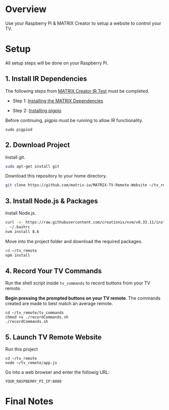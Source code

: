 # Overview
Use your Raspberry Pi & MATRIX Creator to setup a website to control your TV.

# Setup
All setup steps will be done on your Raspberry Pi.
## 1. Install IR Dependencies

The following steps from 
[MATRIX Creator IR Test](https://github.com/matrix-io/matrix-creator-ir-test)
 must be completed.

 - Step 1: [Installing the MATRIX Dependencies](https://github.com/matrix-io/matrix-creator-ir-test#1-installing-the-matrix-dependencies)
 
 - Step 2: [Installing pigpio](https://github.com/matrix-io/matrix-creator-ir-test#2-installing-pigpio)

 Before continuing, pigpio must be running to allow IR functionality.
```
sudo pigpiod
```

## 2. Download Project
Install git.
```bash
sudo apt-get install git
```
Download this repository to your home directory.
```bash
git clone https://github.com/matrix-io/MATRIX-TV-Remote-Website ~/tv_remote
```

## 3. Install Node.js & Packages
Install Node.js.
```bash
curl -o- https://raw.githubusercontent.com/creationix/nvm/v0.33.11/install.sh | bash
. ~/.bashrc
nvm install 8.6
```
Move into the project folder and download the required packages.
```bash
cd ~/tv_remote
npm install
```

## 4. Record Your TV Commands
Run the shell script inside `tv_commands` to record buttons from your TV remote. 

**Begin pressing the prompted buttons on your TV remote**. The commands created are made to best match an average remote.

```
cd ~/tv_remote/tv_commands
chmod +x ./recordCommands.sh
./recordCommands.sh
```

## 5. Launch TV Remote Website
Run this project
```shell
cd ~/tv_remote
node ~/tv_remote/app.js
```

Go into a web browser and enter the followig URL:

`YOUR_RASPBERRY_PI_IP:8080`

# Final Notes
